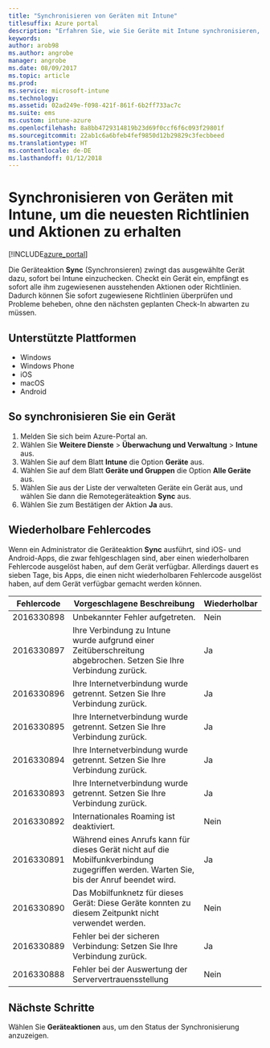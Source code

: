 ```yaml
---
title: "Synchronisieren von Geräten mit Intune"
titlesuffix: Azure portal
description: "Erfahren Sie, wie Sie Geräte mit Intune synchronisieren, um die neuesten Richtlinien und Aktionen zu erhalten."
keywords: 
author: arob98
ms.author: angrobe
manager: angrobe
ms.date: 08/09/2017
ms.topic: article
ms.prod: 
ms.service: microsoft-intune
ms.technology: 
ms.assetid: 02ad249e-f098-421f-861f-6b2ff733ac7c
ms.suite: ems
ms.custom: intune-azure
ms.openlocfilehash: 8a8bb4729314819b23d69f0ccf6f6c093f29801f
ms.sourcegitcommit: 22ab1c6a6bfeb4fef9850d12b29829c3fecbbeed
ms.translationtype: HT
ms.contentlocale: de-DE
ms.lasthandoff: 01/12/2018
---
```

# <a name="sync-devices-with-intune-to-get-the-latest-policies-and-actions"></a>Synchronisieren von Geräten mit Intune, um die neuesten Richtlinien und Aktionen zu erhalten


[!INCLUDE[azure_portal](./includes/azure_portal.md)]

Die Geräteaktion **Sync** (Synchronsieren) zwingt das ausgewählte Gerät dazu, sofort bei Intune einzuchecken. Checkt ein Gerät ein, empfängt es sofort alle ihm zugewiesenen ausstehenden Aktionen oder Richtlinien.  Dadurch können Sie sofort zugewiesene Richtlinien überprüfen und Probleme beheben, ohne den nächsten geplanten Check-In abwarten zu müssen.

## <a name="supported-platforms"></a>Unterstützte Plattformen

- Windows
- Windows Phone
- iOS
- macOS
- Android

## <a name="how-to-sync-a-device"></a>So synchronisieren Sie ein Gerät

1. Melden Sie sich beim Azure-Portal an.
2. Wählen Sie **Weitere Dienste** > **Überwachung und Verwaltung** > **Intune** aus.
3. Wählen Sie auf dem Blatt **Intune** die Option **Geräte** aus.
4. Wählen Sie auf dem Blatt **Geräte und Gruppen** die Option **Alle Geräte** aus.
5. Wählen Sie aus der Liste der verwalteten Geräte ein Gerät aus, und wählen Sie dann die Remotegeräteaktion **Sync** aus.
7. Wählen Sie zum Bestätigen der Aktion **Ja** aus.


## <a name="retriable-error-codes"></a>Wiederholbare Fehlercodes

Wenn ein Administrator die Geräteaktion **Sync** ausführt, sind iOS- und Android-Apps, die zwar fehlgeschlagen sind, aber einen wiederholbaren Fehlercode ausgelöst haben, auf dem Gerät verfügbar. Allerdings dauert es sieben Tage, bis Apps, die einen nicht wiederholbaren Fehlercode ausgelöst haben, auf dem Gerät verfügbar gemacht werden können.


| Fehlercode  | Vorgeschlagene Beschreibung                                                                                                                  | Wiederholbar |
|-------------|----------------------------------------------------------------------------------------------------------------------------------------|-----------|
| 2016330898 | Unbekannter Fehler aufgetreten.                                                                                                             | Nein        |
| 2016330897 | Ihre Verbindung zu Intune wurde aufgrund einer Zeitüberschreitung abgebrochen. Setzen Sie Ihre Verbindung zurück.                                                                             | Ja        |
| 2016330896 | Ihre Internetverbindung wurde getrennt. Setzen Sie Ihre Verbindung zurück.                                                                            | Ja        |
| 2016330895 | Ihre Internetverbindung wurde getrennt. Setzen Sie Ihre Verbindung zurück.                                                                            | Ja        |
| 2016330894 | Ihre Internetverbindung wurde getrennt. Setzen Sie Ihre Verbindung zurück.                                                                            | Ja        |
| 2016330893 | Ihre Internetverbindung wurde getrennt. Setzen Sie Ihre Verbindung zurück.                                                                            | Ja        |
| 2016330892 | Internationales Roaming ist deaktiviert.                                                                                                     | Nein        |
| 2016330891 | Während eines Anrufs kann für dieses Gerät nicht auf die Mobilfunkverbindung zugegriffen werden. Warten Sie, bis der Anruf beendet wird. | Ja        |
| 2016330890 | Das Mobilfunknetz für dieses Gerät: Diese Geräte konnten zu diesem Zeitpunkt nicht verwendet werden.                                                   | Nein        |
| 2016330889 | Fehler bei der sicheren Verbindung: Setzen Sie Ihre Verbindung zurück.                                                                                   | Ja        |
| 2016330888 | Fehler bei der Auswertung der Serververtrauensstellung                                                                                                | Nein        |

## <a name="next-steps"></a>Nächste Schritte

Wählen Sie **Geräteaktionen** aus, um den Status der Synchronisierung anzuzeigen. 
